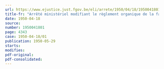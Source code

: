 ```yaml
---
url: https://www.ejustice.just.fgov.be/eli/arrete/1950/04/18/1950041801/justel
title-fr: "Arrêté ministériel modifiant le règlement organique de la faculté technique de l'université de Liège"
date: 1950-04-18
source:
number: 1950041801
page: 4343
case: 1950-04-18/01
publication: 1950-05-29
starts:
modifies:
pdf-original:
pdf-consolidated:
---
```


